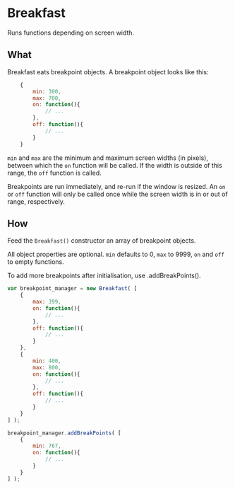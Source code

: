 
# Breakfast

Runs functions depending on screen width.

## What

Breakfast eats breakpoint objects. A breakpoint object looks like this:

```javascript
	{
		min: 300,
		max: 700,
		on: function(){
			// ...
		},
		off: function(){
			// ...
		}
	}
```

`min` and `max` are the minimum and maximum screen widths (in pixels), between which the `on` function will be called. If the width is outside of this range, the `off` function is called.

Breakpoints are run immediately, and re-run if the window is resized. An `on` or `off` function will only be called once while the screen width is in or out of range, respectively.

## How

Feed the `Breakfast()` constructor an array of breakpoint objects.

All object properties are optional. `min` defaults to 0, `max` to 9999, `on` and `off` to empty functions.

To add more breakpoints after initialisation, use .addBreakPoints().

```javascript
var breakpoint_manager = new Breakfast( [
	{
		max: 399,
		on: function(){
			// ...
		},
		off: function(){
			// ...
		}
	},
	{
		min: 400,
		max: 800,
		on: function(){
			// ...
		},
		off: function(){
			// ...
		}
	}
] );

breakpoint_manager.addBreakPoints( [
	{
		min: 767,
		on: function(){
			// ...
		}
	}
] );
```